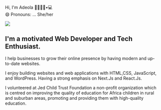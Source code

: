 Hi, I'm Adeola 👋✨👩🏾•💻<br>
😄 Pronouns: ... She/her

<a href="https://www.linkedin.com/in/adeolaabdulramon/"> <img src ="https://img.shields.io/badge/LinkedIn-0077B5?style=for-the-badge&logo=linkedin&logoColor=white" /></a>

## I'm a motivated Web Developer and Tech Enthusiast. 

I help businesses to grow their online presence by having modern and up-to-date websites. 

I enjoy building websites and web applications with HTML,CSS, JavaScript, and WordPress. Having a strong emphasis on Next.Js and React.Js.

I volunteered at Jed Child Trust Foundation a non-profit organization which is centred on improving the quality of education  for Africa children in rural and suburban areas, promoting and providing them with high-quality education.


